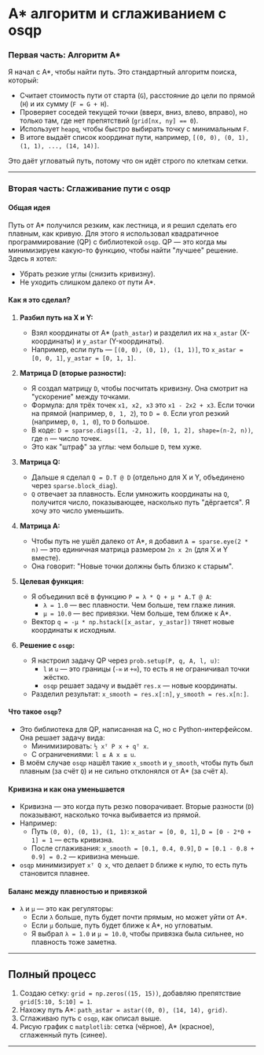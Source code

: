 # A* алгоритм и сглаживанием с osqp

### Первая часть: Алгоритм A*
Я начал с A*, чтобы найти путь. Это стандартный алгоритм поиска, который:
- Считает стоимость пути от старта (`G`), расстояние до цели по прямой (`H`) и их сумму (`F = G + H`).
- Проверяет соседей текущей точки (вверх, вниз, влево, вправо), но только там, где нет препятствий (`grid[nx, ny] == 0`).
- Использует `heapq`, чтобы быстро выбирать точку с минимальным `F`.
- В итоге выдаёт список координат пути, например, `[(0, 0), (0, 1), (1, 1), ..., (14, 14)]`.

Это даёт угловатый путь, потому что он идёт строго по клеткам сетки. 

---

### Вторая часть: Сглаживание пути с osqp

#### Общая идея
Путь от A* получился резким, как лестница, и я решил сделать его плавным, как кривую. Для этого я использовал квадратичное программирование (QP) с библиотекой `osqp`. QP — это когда мы минимизируем какую-то функцию, чтобы найти "лучшее" решение. Здесь я хотел:
- Убрать резкие углы (снизить кривизну).
- Не уходить слишком далеко от пути A*.

#### Как я это сделал?
1. **Разбил путь на X и Y:**
   - Взял координаты от A* (`path_astar`) и разделил их на `x_astar` (X-координаты) и `y_astar` (Y-координаты).
   - Например, если путь — `[(0, 0), (0, 1), (1, 1)]`, то `x_astar = [0, 0, 1]`, `y_astar = [0, 1, 1]`.

2. **Матрица D (вторые разности):**
   - Я создал матрицу `D`, чтобы посчитать кривизну. Она смотрит на "ускорение" между точками.
   - Формула: для трёх точек `x1, x2, x3` это `x1 - 2x2 + x3`. Если точки на прямой (например, `0, 1, 2`), то `D = 0`. Если угол резкий (например, `0, 1, 0`), то `D` большое.
   - В коде: `D = sparse.diags([1, -2, 1], [0, 1, 2], shape=(n-2, n))`, где `n` — число точек.
   - Это как "штраф" за углы: чем больше `D`, тем хуже.

3. **Матрица Q:**
   - Дальше я сделал `Q = D.T @ D` (отдельно для X и Y, объединено через `sparse.block_diag`).
   - `Q` отвечает за плавность. Если умножить координаты на `Q`, получится число, показывающее, насколько путь "дёргается". Я хочу это число уменьшить.

4. **Матрица A:**
   - Чтобы путь не ушёл далеко от A*, я добавил `A = sparse.eye(2 * n)` — это единичная матрица размером `2n x 2n` (для X и Y вместе).
   - Она говорит: "Новые точки должны быть близко к старым".

5. **Целевая функция:**
   - Я объединил всё в функцию `P = λ * Q + μ * A.T @ A`:
     - `λ = 1.0` — вес плавности. Чем больше, тем глаже линия.
     - `μ = 10.0` — вес привязки. Чем больше, тем ближе к A*.
   - Вектор `q = -μ * np.hstack([x_astar, y_astar])` тянет новые координаты к исходным.

6. **Решение с `osqp`:**
   - Я настроил задачу QP через `prob.setup(P, q, A, l, u)`:
     - `l` и `u` — это границы (`-∞` и `+∞`), то есть я не ограничивал точки жёстко.
     - `osqp` решает задачу и выдаёт `res.x` — новые координаты.
   - Разделил результат: `x_smooth = res.x[:n]`, `y_smooth = res.x[n:]`.

#### Что такое `osqp`?
- Это библиотека для QP, написанная на C, но с Python-интерфейсом. Она решает задачу вида:
  - Минимизировать: `½ xᵀ P x + qᵀ x`.
  - С ограничениями: `l ≤ A x ≤ u`.
- В моём случае `osqp` нашёл такие `x_smooth` и `y_smooth`, чтобы путь был плавным (за счёт `Q`) и не сильно отклонялся от A* (за счёт `A`).

#### Кривизна и как она уменьшается
- Кривизна — это когда путь резко поворачивает. Вторые разности (`D`) показывают, насколько точка выбивается из прямой.
- Например:
  - Путь `(0, 0), (0, 1), (1, 1)`: `x_astar = [0, 0, 1]`, `D = [0 - 2*0 + 1] = 1` — есть кривизна.
  - После сглаживания: `x_smooth = [0.1, 0.4, 0.9]`, `D = [0.1 - 0.8 + 0.9] = 0.2` — кривизна меньше.
- `osqp` минимизирует `xᵀ Q x`, что делает `D` ближе к нулю, то есть путь становится плавнее.

#### Баланс между плавностью и привязкой
- `λ` и `μ` — это как регуляторы:
  - Если `λ` больше, путь будет почти прямым, но может уйти от A*.
  - Если `μ` больше, путь будет ближе к A*, но угловатым.
  - Я выбрал `λ = 1.0` и `μ = 10.0`, чтобы привязка была сильнее, но плавность тоже заметна.

---

## Полный процесс

1. Создаю сетку: `grid = np.zeros((15, 15))`, добавляю препятствие `grid[5:10, 5:10] = 1`.
2. Нахожу путь A*: `path_astar = astar((0, 0), (14, 14), grid)`.
3. Сглаживаю путь с `osqp`, как описал выше.
4. Рисую график с `matplotlib`: сетка (чёрное), A* (красное), сглаженный путь (синее).

---
